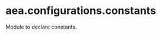 <a name="aea.configurations.constants"></a>
# aea.configurations.constants

Module to declare constants.

